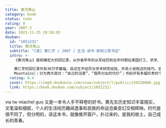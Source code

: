 ```yaml
---
title: 黄河青山
category: book
status: todo
rating: 0
year: 2007-2
date: 2023-11-25 19:58:03
douban:
  id: "1051231"
  title: 黄河青山
  subtitle: "[美] 黄仁宇 / 2007 / 生活·读书·新知三联书店"
  intro: >-
    《黄河青山》是规模宏大的回忆录，从作者早年的从军经历到壮年时期在美国打工、求学、无所不包；本书又是一部眼光非凡的“大历史”，检讨中国近代革命，统摄几千年的中国历史进程；黄仁宇传递给我们他脱胎于悠久文化的壮阔史观，即使他对此文化不无批评之处。他的文字浅显明白，就算毫无背景的人也读得懂。也许正因为这样，美国大文豪厄卜代克才形容他的文笔仿佛具备卡夫卡的梦幻特质。

    黄仁宇的回忆录共有36万字篇幅，自述生平经历与学术研究经验，并具小说叙述的技巧。全书定名为《黄河青山》（Yellow River and Blue
    Mountains）；分为两大部分：“自己的浴室”、“我所付出的代价”；书前并有多幅珍贵的个人及历史照片。
  rating: 8.4
  cover: https://img9.doubanio.com/view/subject/l/public/s34216866.jpg
  link: https://book.douban.com/subject/1051231/
---
```


via tw miachel guo 又是一本令人手不释卷的好书。黄先生历史知识丰富翔实，文笔温和细腻，个人的生活经历趣闻逸事和民族的命运沧桑变幻交相辉映。时代是很不同了，但分明的，读这本书，就像推开窗户，扑过来的，是我的故土，自己成长的青春。
